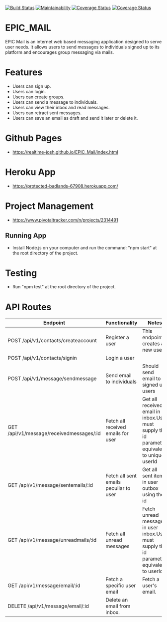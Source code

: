 [![Build Status](https://travis-ci.com/Realtime-josh/EPIC_Mail.svg?branch=develop)](https://travis-ci.com/Realtime-josh/EPIC_Mail)
[![Maintainability](https://api.codeclimate.com/v1/badges/a0486eea2f1e5fa4df8e/maintainability)](https://codeclimate.com/github/Realtime-josh/EPIC_Mail)
[![Coverage Status](https://coveralls.io/repos/github/Realtime-josh/EPIC_Mail/badge.svg?branch=develop)](https://coveralls.io/github/Realtime-josh/EPIC_Mail?branch=develop)
[![Coverage Status](https://coveralls.io/repos/github/Realtime-josh/EPIC_Mail/badge.svg)](https://coveralls.io/github/Realtime-josh/EPIC_Mail)
# EPIC_MAIL
EPIC Mail is an internet web based messaging application designed to serve user needs. It allows users to send messages to individuals signed up to its platform and encourages group messaging via mails.

# Features
* Users can sign up.
* Users can login.
* Users can create groups.
* Users can send a message to individuals.
* Users can view their inbox and read messages.
* Users can retract sent messages.
* Users can save an email as draft and send it later or delete it.

# Github Pages
* https://realtime-josh.github.io/EPIC_Mail/index.html

# Heroku App
* https://protected-badlands-67908.herokuapp.com/

# Project Management
* https://www.pivotaltracker.com/n/projects/2314491
## Running App
* Install Node.js on your computer and run the command: "npm start" at the root directory of the project.
# Testing
* Run "npm test" at the root directory of the project.
# API Routes
| Endpoint  | Functionality | Notes |
| ------------- | ------------- |------------- |
|POST /api/v1/contacts/createaccount|Register a user |This endpoint creates a new user.
|POST /api/v1/contacts/signin|Login a user |
|POST /api/v1/message/sendmessage  | Send email to individuals  | Should send email to signed up users|
|GET /api/v1/message/receivedmessages/:id|Fetch all received emails for user|Get all received email in inbox.User must supply the id parameter equivalent to unique userId|
|GET /api/v1/message/sentemails/:id|Fetch all sent emails peculiar to user|Get all sent items in user outbox using the id|
|GET /api/v1/message/unreadmails/:id|Fetch all unread messages|Fetch unread messages in user inbox.User must supply the id parameter equivalent to userId|
|GET /api/v1/message/email/:id|Fetch a specific user email|Fetch a user's email.|
|DELETE /api/v1/message/email/:id|Delete an email from inbox.|